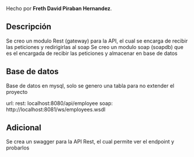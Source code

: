 Hecho por **Freth David Piraban Hernandez**.

## Descripción
Se creo un modulo Rest (gateway) para la API, el cual se encarga de recibir las peticiones y redirigirlas al soap
Se creo un modulo soap (soapdb) que es el encargada de recibir las peticiones y almacenar en base de datos

## Base de datos
Base de datos en mysql, solo se genero una tabla para no extender el proyecto

url:
rest: localhost:8080/api/employee
soap: http://localhost:8081/ws/employees.wsdl

## Adicional
Se crea un swagger para la API Rest, el cual permite ver el endpoint y probarlos
